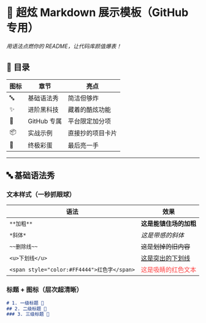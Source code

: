 # 🚀 超炫 Markdown 展示模板（GitHub 专用）
*用语法点燃你的 README，让代码库颜值爆表！*


## 📑 目录
| 图标 | 章节 | 亮点 |
|------|------|------|
| 🔤 | 基础语法秀 | 简洁但够炸 |
| ✨ | 进阶黑科技 | 藏着的酷炫功能 |
| 🐙 | GitHub 专属 | 平台限定加分项 |
| 📦 | 实战示例 | 直接抄的项目卡片 |
| 🎊 | 终极彩蛋 | 最后亮一手 |


---

## 🔤 基础语法秀
### 文本样式（一秒抓眼球）
| 语法 | 效果 |
|------|------|
| `**加粗**` | **这是能镇住场的加粗** |
| `*斜体*` | *这是带感的斜体* |
| `~~删除线~~` | ~~这是划掉的旧内容~~ |
| `<u>下划线</u>` | <u>这是突出的下划线</u> |
| `<span style="color:#FF4444">红色字</span>` | <span style="color:#FF4444">这是吸睛的红色文本</span> |

### 标题 + 图标（层次超清晰）
```markdown
# 1. 一级标题 🎯
## 2. 二级标题 🚀
### 3. 三级标题 🌟
